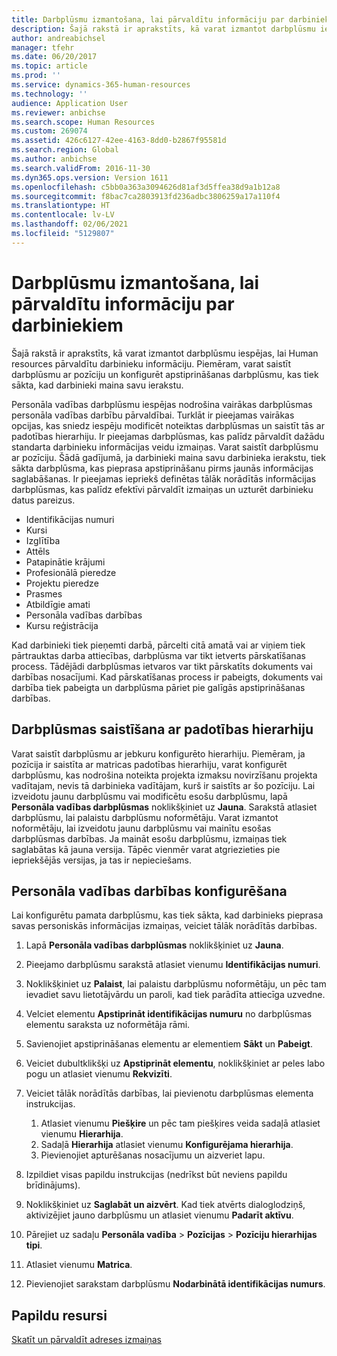 ```yaml
---
title: Darbplūsmu izmantošana, lai pārvaldītu informāciju par darbiniekiem
description: Šajā rakstā ir aprakstīts, kā varat izmantot darbplūsmu iespējas, lai Human resources pārvaldītu darbinieku informāciju. Piemēram, varat saistīt darbplūsmu ar pozīciju un konfigurēt apstiprināšanas darbplūsmu, kas tiek sākta, kad darbinieki maina savu ierakstu.
author: andreabichsel
manager: tfehr
ms.date: 06/20/2017
ms.topic: article
ms.prod: ''
ms.service: dynamics-365-human-resources
ms.technology: ''
audience: Application User
ms.reviewer: anbichse
ms.search.scope: Human Resources
ms.custom: 269074
ms.assetid: 426c6127-42ee-4163-8dd0-b2867f95581d
ms.search.region: Global
ms.author: anbichse
ms.search.validFrom: 2016-11-30
ms.dyn365.ops.version: Version 1611
ms.openlocfilehash: c5bb0a363a3094626d81af3d5ffea38d9a1b12a8
ms.sourcegitcommit: f8bac7ca2803913fd236adbc3806259a17a110f4
ms.translationtype: HT
ms.contentlocale: lv-LV
ms.lasthandoff: 02/06/2021
ms.locfileid: "5129807"
---
```

# <a name="use-workflows-to-manage-employee-information"></a>Darbplūsmu izmantošana, lai pārvaldītu informāciju par darbiniekiem

Šajā rakstā ir aprakstīts, kā varat izmantot darbplūsmu iespējas, lai Human resources pārvaldītu darbinieku informāciju. Piemēram, varat saistīt darbplūsmu ar pozīciju un konfigurēt apstiprināšanas darbplūsmu, kas tiek sākta, kad darbinieki maina savu ierakstu.

Personāla vadības darbplūsmu iespējas nodrošina vairākas darbplūsmas personāla vadības darbību pārvaldībai. Turklāt ir pieejamas vairākas opcijas, kas sniedz iespēju modificēt noteiktas darbplūsmas un saistīt tās ar padotības hierarhiju. Ir pieejamas darbplūsmas, kas palīdz pārvaldīt dažādu standarta darbinieku informācijas veidu izmaiņas. Varat saistīt darbplūsmu ar pozīciju. Šādā gadījumā, ja darbinieki maina savu darbinieka ierakstu, tiek sākta darbplūsma, kas pieprasa apstiprināšanu pirms jaunās informācijas saglabāšanas. Ir pieejamas iepriekš definētas tālāk norādītās informācijas darbplūsmas, kas palīdz efektīvi pārvaldīt izmaiņas un uzturēt darbinieku datus pareizus.

-   Identifikācijas numuri
-   Kursi
-   Izglītība
-   Attēls
-   Patapinātie krājumi
-   Profesionālā pieredze
-   Projektu pieredze
-   Prasmes
-   Atbildīgie amati
-   Personāla vadības darbības
-   Kursu reģistrācija

Kad darbinieki tiek pieņemti darbā, pārcelti citā amatā vai ar viņiem tiek pārtrauktas darba attiecības, darbplūsma var tikt ietverts pārskatīšanas process. Tādējādi darbplūsmas ietvaros var tikt pārskatīts dokuments vai darbības nosacījumi. Kad pārskatīšanas process ir pabeigts, dokuments vai darbība tiek pabeigta un darbplūsma pāriet pie galīgās apstiprināšanas darbības.

## <a name="associate-a-workflow-with-a-position-hierarchy"></a>Darbplūsmas saistīšana ar padotības hierarhiju
Varat saistīt darbplūsmu ar jebkuru konfigurēto hierarhiju. Piemēram, ja pozīcija ir saistīta ar matricas padotības hierarhiju, varat konfigurēt darbplūsmu, kas nodrošina noteikta projekta izmaksu novirzīšanu projekta vadītajam, nevis tā darbinieka vadītājam, kurš ir saistīts ar šo pozīciju. Lai izveidotu jaunu darbplūsmu vai modificētu esošu darbplūsmu, lapā **Personāla vadības darbplūsmas** noklikšķiniet uz **Jauna**. Sarakstā atlasiet darbplūsmu, lai palaistu darbplūsmu noformētāju. Varat izmantot noformētāju, lai izveidotu jaunu darbplūsmu vai mainītu esošas darbplūsmas darbības. Ja maināt esošu darbplūsmu, izmaiņas tiek saglabātas kā jauna versija. Tāpēc vienmēr varat atgriezieties pie iepriekšējās versijas, ja tas ir nepieciešams.

## <a name="configure-a-human-resources-workflow"></a>Personāla vadības darbības konfigurēšana
Lai konfigurētu pamata darbplūsmu, kas tiek sākta, kad darbinieks pieprasa savas personiskās informācijas izmaiņas, veiciet tālāk norādītās darbības.

1.  Lapā **Personāla vadības darbplūsmas** noklikšķiniet uz **Jauna**.
2.  Pieejamo darbplūsmu sarakstā atlasiet vienumu **Identifikācijas numuri**.
3.  Noklikšķiniet uz **Palaist**, lai palaistu darbplūsmu noformētāju, un pēc tam ievadiet savu lietotājvārdu un paroli, kad tiek parādīta attiecīga uzvedne.
4.  Velciet elementu **Apstiprināt identifikācijas numuru** no darbplūsmas elementu saraksta uz noformētāja rāmi.
5.  Savienojiet apstiprināšanas elementu ar elementiem **Sākt** un **Pabeigt**.
6.  Veiciet dubultklikšķi uz **Apstiprināt elementu**, noklikšķiniet ar peles labo pogu un atlasiet vienumu **Rekvizīti**.
7.  Veiciet tālāk norādītās darbības, lai pievienotu darbplūsmas elementa instrukcijas.
    1.  Atlasiet vienumu **Piešķire** un pēc tam piešķires veida sadaļā atlasiet vienumu **Hierarhija**.
    2.  Sadaļā **Hierarhija** atlasiet vienumu **Konfigurējama hierarhija**.
    3.  Pievienojiet apturēšanas nosacījumu un aizveriet lapu.

8.  Izpildiet visas papildu instrukcijas (nedrīkst būt neviens papildu brīdinājums).
9.  Noklikšķiniet uz **Saglabāt un aizvērt**. Kad tiek atvērts dialoglodziņš, aktivizējiet jauno darbplūsmu un atlasiet vienumu **Padarīt aktīvu**.
10. Pārejiet uz sadaļu **Personāla vadība** &gt; **Pozīcijas** &gt; **Pozīciju hierarhijas tipi**.
11. Atlasiet vienumu **Matrica**.
12. Pievienojiet sarakstam darbplūsmu **Nodarbinātā identifikācijas numurs**.

## <a name="additional-resources"></a>Papildu resursi

[Skatīt un pārvaldīt adreses izmaiņas](hr-personnel-view-address-changes.md) 



